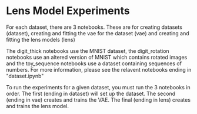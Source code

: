 # Lens Model Experiments  
For each dataset, there are 3 notebooks. These are for creating datasets (dataset), creating and fitting the vae for the dataset (vae) and creating and fitting the lens models (lens)  

The digit_thick notebooks use the MNIST dataset, the digit_rotation notebooks use an altered version of MNIST which contains rotated images and the toy_sequence notebooks use a dataset containing sequences of numbers. For more information, please see the relavent notebooks ending in "dataset.ipynb"

To run the experiments for a given dataset, you must run the 3 notebooks in order. The first (ending in dataset) will set up the dataset. The second (ending in vae) creates and trains the VAE. The final (ending in lens) creates and trains the lens model. 

